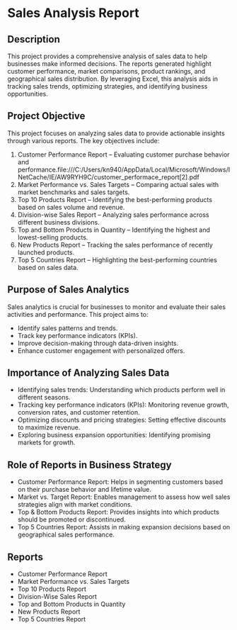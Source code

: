 # Sales Analysis Report

## Description

This project provides a comprehensive analysis of sales data to help businesses make informed decisions. The reports generated highlight customer performance, market comparisons, product rankings, and geographical sales distribution. By leveraging Excel, this analysis aids in tracking sales trends, optimizing strategies, and identifying business opportunities.

## Project Objective

This project focuses on analyzing sales data to provide actionable insights through various reports. The key objectives include:

1. Customer Performance Report – Evaluating customer purchase behavior and performance.file:///C:/Users/kn940/AppData/Local/Microsoft/Windows/INetCache/IE/AW9RYH9C/customer_performace_report[2].pdf
2. Market Performance vs. Sales Targets – Comparing actual sales with market benchmarks and sales targets.
3. Top 10 Products Report – Identifying the best-performing products based on sales volume and revenue.
4. Division-wise Sales Report – Analyzing sales performance across different business divisions.
5. Top and Bottom Products in Quantity – Identifying the highest and lowest-selling products.
6. New Products Report – Tracking the sales performance of recently launched products.
7. Top 5 Countries Report – Highlighting the best-performing countries based on sales data.

## Purpose of Sales Analytics

Sales analytics is crucial for businesses to monitor and evaluate their sales activities and performance. This project aims to:

- Identify sales patterns and trends.
- Track key performance indicators (KPIs).
- Improve decision-making through data-driven insights.
- Enhance customer engagement with personalized offers.

## Importance of Analyzing Sales Data

- Identifying sales trends: Understanding which products perform well in different seasons.
- Tracking key performance indicators (KPIs): Monitoring revenue growth, conversion rates, and customer retention.
- Optimizing discounts and pricing strategies: Setting effective discounts to maximize revenue.
- Exploring business expansion opportunities: Identifying promising markets for growth.

## Role of Reports in Business Strategy

- Customer Performance Report: Helps in segmenting customers based on their purchase behavior and lifetime value.
- Market vs. Target Report: Enables management to assess how well sales strategies align with market conditions.
- Top & Bottom Products Report: Provides insights into which products should be promoted or discontinued.
- Top 5 Countries Report: Assists in making expansion decisions based on geographical sales performance.

## Reports

- Customer Performance Report
- Market Performance vs. Sales Targets
- Top 10 Products Report
- Division-Wise Sales Report
- Top and Bottom Products in Quantity
- New Products Report
- Top 5 Countries Report
